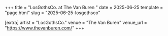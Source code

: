 +++
title = "LosGothsCo. at The Van Buren "
date = 2025-06-25
template = "page.html"
slug = "2025-06-25-losgothsco"

[extra]
artist = "LosGothsCo."
venue = "The Van Buren"
venue_url = "https://www.thevanburen.com/"
+++
